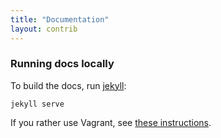 ```yaml
---
title: "Documentation"
layout: contrib
---
```


### Running docs locally

To build the docs, run [jekyll](http://jekyllrb.com/):

```
jekyll serve
```

If you rather use Vagrant, see [these instructions][v].

[v]: {{site.baseurl}}contrib/vagrant/
